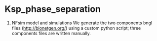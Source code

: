 # Ksp_phase_separation
1. NFsim model and simulations
We generate the two components bngl files (http://bionetgen.org/) using a custom python script; three components files are written manually. 
